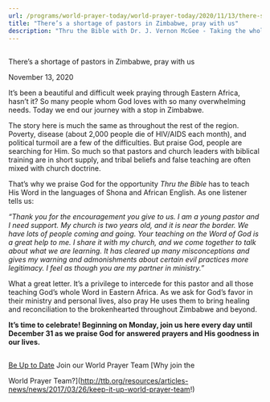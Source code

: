 ```yaml
---
url: /programs/world-prayer-today/world-prayer-today/2020/11/13/there-s-a-shortage-of-pastors-in-zimbabwe-pray-with-us
title: "There’s a shortage of pastors in Zimbabwe, pray with us"
description: "Thru the Bible with Dr. J. Vernon McGee - Taking the whole Word to the whole world"
---
```







## 
 There’s a shortage of pastors in Zimbabwe, pray with us


November 13, 2020




It’s been a beautiful and difficult week praying through Eastern Africa, hasn’t it? So many people whom God loves with so many overwhelming needs. Today we end our journey with a stop in Zimbabwe. 

The story here is much the same as throughout the rest of the region. Poverty, disease (about 2,000 people die of HIV/AIDS each month), and political turmoil are a few of the difficulties. But praise God, people are searching for Him. So much so that pastors and church leaders with biblical training are in short supply, and tribal beliefs and false teaching are often mixed with church doctrine.

That’s why we praise God for the opportunity *Thru the Bible* has to teach His Word in the languages of Shona and African English. As one listener tells us:

*“Thank you for the encouragement you give to us. I am a young pastor and I need support. My church is two years old, and it is near the border. We have lots of people coming and going. Your teaching on the Word of God is a great help to me. I share it with my church, and we come together to talk about what we are learning. It has cleared up many misconceptions and gives my warning and admonishments about certain evil practices more legitimacy. I feel as though you are my partner in ministry.”*

What a great letter. It’s a privilege to intercede for this pastor and all those teaching God’s whole Word in Eastern Africa. As we ask for God’s favor in their ministry and personal lives, also pray He uses them to bring healing and reconciliation to the brokenhearted throughout Zimbabwe and beyond.

**It’s time to celebrate! Beginning on Monday, join us here every day until December 31 as we praise God for answered prayers and His goodness in our lives.** 







## 




[Be Up to Date](http://feeds.feedburner.com/WorldPrayerToday "World Prayer Today RSS Feed")
Join our World Prayer Team
[Why join the  

World Prayer Team?](http://ttb.org/resources/articles-news/news/2017/03/26/keep-it-up-world-prayer-team!)




